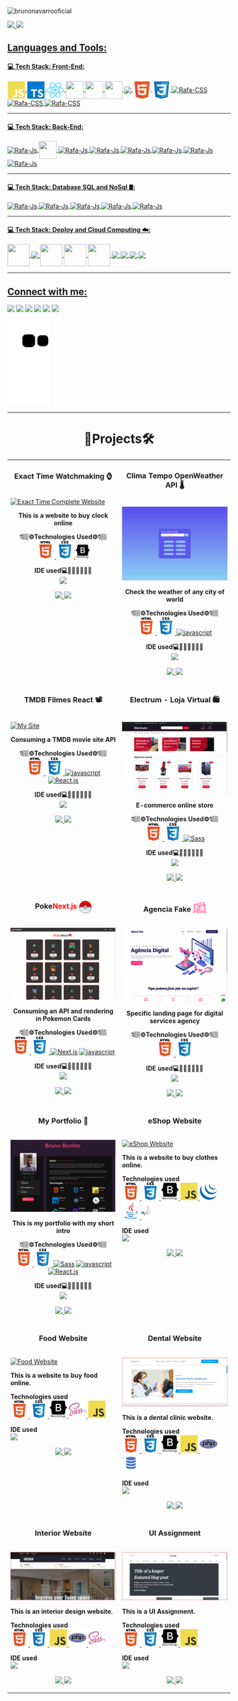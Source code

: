 <p align="left"> <img src="https://komarev.com/ghpvc/?username=brunonavarrooficial&label=Profile%20views&color=0e75b6&style=flat" alt="brunonavarrooficial" /> </p>
<div>
  <a href="https://github.com/Brunonavarrooficial">
  <img height="160em" src="https://github-readme-stats.vercel.app/api?username=Brunonavarrooficial&show_icons=true&theme=dark&include_all_commits=true&count_private=true"/>
  <img height="160em" src="https://github-readme-stats.vercel.app/api/top-langs/?username=Brunonavarrooficial&layout=compact&langs_count=7&theme=dark"/>
</div>
  
  ## Languages and Tools:
  #### 💻 Tech Stack: Front-End:
<div style="display: inline_block">  
  <img align="center" alt="Rafa-Js" height="40" width="40" src="https://raw.githubusercontent.com/devicons/devicon/master/icons/javascript/javascript-plain.svg">
  <img align="center" alt="Rafa-Ts" height="40" width="40" src="https://raw.githubusercontent.com/devicons/devicon/master/icons/typescript/typescript-plain.svg">
  <img align="center" alt="Rafa-React" height="40" width="40" src="https://raw.githubusercontent.com/devicons/devicon/master/icons/react/react-original.svg">
  <img align="center" height="40" width="40"  src="https://cdn.jsdelivr.net/gh/devicons/devicon/icons/nextjs/nextjs-original-wordmark.svg" />            
  <img align="center" height="40" width="40" src="https://cdn.jsdelivr.net/gh/devicons/devicon/icons/bootstrap/bootstrap-original-wordmark.svg" />
  <img align="center" height="40" width="40" src="https://cdn.jsdelivr.net/gh/devicons/devicon/icons/sass/sass-original.svg" />          
  <img align="center" width="80" src="https://cdn.jsdelivr.net/gh/devicons/devicon/icons/tailwindcss/tailwindcss-original-wordmark.svg" />          
  <img align="center" alt="Rafa-HTML" height="40" width="40" src="https://raw.githubusercontent.com/devicons/devicon/master/icons/html5/html5-original.svg">
  <img align="center" alt="Rafa-CSS" height="40" width="40" src="https://raw.githubusercontent.com/devicons/devicon/master/icons/css3/css3-original.svg">
  <img align="center" alt="Rafa-CSS" height="40" width="40" src="https://cdn.jsdelivr.net/gh/devicons/devicon/icons/markdown/markdown-original.svg" /> 
  <img align="center" alt="Rafa-CSS" height="40" width="40" src="https://cdn.jsdelivr.net/gh/devicons/devicon/icons/gimp/gimp-original-wordmark.svg" />          
  <img align="center" alt="Rafa-CSS" height="40" width="40" src="https://cdn.jsdelivr.net/gh/devicons/devicon/icons/vscode/vscode-original.svg" />
          
</div>
  
  ---
  #### 💻 Tech Stack: Back-End:
  <div style="display: inline_block">
    <img align="center" alt="Rafa-Js" height="50" width="50" src="https://cdn.jsdelivr.net/gh/devicons/devicon/icons/nodejs/nodejs-original.svg" />
    <img align="center" height="40" width="40" src="https://cdn.jsdelivr.net/gh/devicons/devicon/icons/express/express-original-wordmark.svg" />
    <img align="center" alt="Rafa-Js" height="50" width="50" src="https://cdn.jsdelivr.net/gh/devicons/devicon/icons/git/git-original.svg" />    
    <img align="center" alt="Rafa-Js" height="50" width="50" src="https://user-images.githubusercontent.com/2575745/67964810-4d9a2980-fbd7-11e9-8cf7-661ded187ee6.png" />
    <img align="center" alt="Rafa-Js" height="50" width="50" src="https://www.svgrepo.com/show/354202/postman-icon.svg" />
    <img align="center" alt="Rafa-Js" height="50" width="50" src="https://cdn.jsdelivr.net/gh/devicons/devicon/icons/graphql/graphql-plain-wordmark.svg" />             
    <img align="center" alt="Rafa-Js" height="50" width="50" src="https://cdn.jsdelivr.net/gh/devicons/devicon/icons/spring/spring-original-wordmark.svg" />  
    <img align="center" alt="Rafa-Js" height="50" width="50" src="https://raw.githubusercontent.com/abrahamcalf/programming-languages-logos/master/src/java/java.png">   </div>
  
  ---
  #### 💻 Tech Stack: Database SQL and NoSql 🛢️:
  <div style="display: inline_block">                
    <img align="center" alt="Rafa-Js" height="50" width="50" src="https://cdn.jsdelivr.net/gh/devicons/devicon/icons/mysql/mysql-original-wordmark.svg" />
    <img align="center" alt="Rafa-Js" height="50" width="50" src="https://cdn.jsdelivr.net/gh/devicons/devicon/icons/postgresql/postgresql-original-wordmark.svg" />       <img align="center" alt="Rafa-Js" height="50" width="50" src="https://cdn.jsdelivr.net/gh/devicons/devicon/icons/firebase/firebase-plain-wordmark.svg" />
    <img align="center" alt="Rafa-Js" height="50" width="50" src="https://cdn.jsdelivr.net/gh/devicons/devicon/icons/mongodb/mongodb-original-wordmark.svg" />
    <img align="center" alt="Rafa-Js" height="50" width="50" src="https://cdn.jsdelivr.net/gh/devicons/devicon/icons/redis/redis-original-wordmark.svg" />          
  </div>
  
  ---
  #### 💻 Tech Stack: Deploy and Cloud Computing ☁️:
  <div style="display: inline_block">        
    <img align="center" height="50" width="50" src="https://pics.freeicons.io/uploads/icons/png/11987465721551941710-512.png" />
    <img align="center" width="60" src="https://www.drupal.org/files/project-images/vercel-deploy.png" />
    <img align="center" height="50" width="50" src="https://cdn.jsdelivr.net/gh/devicons/devicon/icons/heroku/heroku-original-wordmark.svg" />
    <img align="center" height="50" width="50" src="https://cdn.jsdelivr.net/gh/devicons/devicon/icons/docker/docker-original-wordmark.svg" />
    <img align="center" height="50" width="50" src="https://cdn.jsdelivr.net/gh/devicons/devicon/icons/kubernetes/kubernetes-plain-wordmark.svg" />        
    <img align="center" width="70" src="https://cdn.jsdelivr.net/gh/devicons/devicon/icons/nginx/nginx-original.svg" />
    <img align="center" width="70" src="https://cdn.icon-icons.com/icons2/2699/PNG/512/rancher_logo_icon_170808.png" /> 
    <img align="center" width="90" src="https://cdn.jsdelivr.net/gh/devicons/devicon/icons/googlecloud/googlecloud-original-wordmark.svg" />
    <img align="center" width="90" src="https://cdn.jsdelivr.net/gh/devicons/devicon/icons/amazonwebservices/amazonwebservices-original-wordmark.svg" />          
  </div>
  
  ---
  
  
  ## Connect with me: 
<div>
  <a href="https://www.linkedin.com/in/brunobonfimdev" target="_blank"><img src="https://img.shields.io/badge/-LinkedIn-%230077B5?style=for-the-badge&logo=linkedin&logoColor=white" target="_blank"></a>
  <a href = "mailto:bnacessoria@gmail.com"><img src="https://img.shields.io/badge/-Gmail-%23333?style=for-the-badge&logo=gmail&logoColor=white" target="_blank"></a>
  <a href="https://www.udemy.com/user/bruno-bonfim-8" target="_blank"><img src="https://img.shields.io/badge/Udemy-EC5252?style=for-the-badge&logo=Udemy&logoColor=white"></a> 
  <a href="https://www.youtube.com/c/BrunoNavarroSinaloense" target="_blank"><img src="https://img.shields.io/badge/YouTube-FF0000?style=for-the-badge&logo=youtube&logoColor=white" target="_blank"></a>
  <a href="https://www.instagram.com/brunonavarrooficial" target="_blank"><img src="https://img.shields.io/badge/-Instagram-%23E4405F?style=for-the-badge&logo=instagram&logoColor=white" target="_blank"></a>
 	<a href="https://open.spotify.com/artist/3i65SPF4EPg17c6dnwVYxC" target="_blank"><img src="https://img.shields.io/badge/Spotify-1ED760?&style=for-the-badge&logo=spotify&logoColor=white" target="_blank"></a>
  
  
 
  ![Snake animation](https://github.com/brunonavarrooficial/brunonavarrooficial/blob/output/github-contribution-grid-snake.svg)
 
</div>

<hr>
<h1 align="center">📐Projects🛠️</h1>
<table>
  
  <tr>
    <td width="50%" valign="top">
      <h3 align="center">Exact Time Watchmaking ⌚</h3>
        <br />
        <a target="_blank" href="https://exact-time-bn.netlify.app/">
            <img src="https://github.com/Brunonavarrooficial/ExactTime-Bootstrap/raw/main/assets/images/exacttime.gif" width="100%" alt="Exact Time Complete Website"/>
        </a>
        <br />
        <div align="center">
        <p><strong>This is a website to buy clock online</strong></p>
      <p>
        <strong>👇🏼⚙️Technologies Used⚙️👇🏼 </strong>
        <br/>
        <a href="https://www.w3.org/html/" target="_blank" rel="noreferrer"> <img src="https://raw.githubusercontent.com/devicons/devicon/master/icons/html5/html5-original-wordmark.svg" alt="html5" width="40" height="40"/> </a>
        <a href="https://www.w3schools.com/css/" target="_blank" rel="noreferrer"> <img src="https://raw.githubusercontent.com/devicons/devicon/master/icons/css3/css3-original-wordmark.svg" alt="css3" width="40" height="40"/> </a>
        <a href="https://getbootstrap.com" target="_blank" rel="noreferrer"> <img src="https://raw.githubusercontent.com/devicons/devicon/master/icons/bootstrap/bootstrap-plain-wordmark.svg" alt="bootstrap" width="32"/> </a>
      </p>
      </div>
      <p align="center">
        <strong>IDE used💻👩🏽‍💻👨🏽‍💻</strong>
        <br/>
        <img src="https://img.shields.io/badge/Visual_Studio_Code-0078D4?style=for-the-badge&logo=visual%20studio%20code&logoColor=white">
      </p>
        <p align="center">
        <a href="https://github.com/Brunonavarrooficial/ExactTime-Bootstrap" target="_blank">
        <img src="https://img.shields.io/static/v1?label=|&message=CODE&color=05F718&style=plastic&logo=github&logo-color=white"/>
        </a>  
        <a href="https://exact-time-bn.netlify.app/" target="_blank">
        <img src="https://img.shields.io/static/v1?label=|&message=WEBSITE&color=82D8F9&style=plastic&logo=google-chrome&logo-color=white"/>
        </a>
      </p>
    </td>
    <td width="50%" valign="top">
      <h3 align="center">Clima Tempo OpenWeather API 🌡️</h3>
        <br />
      <a target="_blank" href="https://climatempo-bn.netlify.app/">
            <img src="https://raw.githubusercontent.com/Brunonavarrooficial/ClimaTempo-API-Js-/main/assets/image/climatempo.gif" width="100%"  alt="eFresh Groceries Website"/>
        </a>
        <br />
      <div align="center">
      <p><strong>Check the weather of any city of world</strong></p>
      <p>
        <strong>👇🏼⚙️Technologies Used⚙️👇🏼 </strong>
        <br/>
        <a href="https://www.w3.org/html/" target="_blank" rel="noreferrer"> <img src="https://raw.githubusercontent.com/devicons/devicon/master/icons/html5/html5-original-wordmark.svg" alt="html5" width="40" height="40"/> </a>
        <a href="https://www.w3schools.com/css/" target="_blank" rel="noreferrer"> <img src="https://raw.githubusercontent.com/devicons/devicon/master/icons/css3/css3-original-wordmark.svg" alt="css3" width="40" height="40"/> </a>
        <a href="https://www.w3schools.com/js/default.asp" target="_blank" rel="noreferrer"> <img src="https://cdn.jsdelivr.net/gh/devicons/devicon/icons/javascript/javascript-original.svg" alt="javascript" width="32"/> </a>
      </p>
      </div>
      <p align="center">
        <strong>IDE used💻👩🏽‍💻👨🏽‍💻</strong>
        <br/>
        <img src="https://img.shields.io/badge/Visual_Studio_Code-0078D4?style=for-the-badge&logo=visual%20studio%20code&logoColor=white">
      </p>
      <p align="center">
        <a href="https://github.com/Brunonavarrooficial/ClimaTempo-API-Js-" target="_blank">
        <img src="https://img.shields.io/static/v1?label=|&message=CODE&color=05F718&style=plastic&logo=github&logo-color=white"/>
        </a>
        <a href="https://climatempo-bn.netlify.app/" target="_blank">
        <img src="https://img.shields.io/static/v1?label=|&message=WEBSITE&color=82D8F9&style=plastic&logo=google-chrome&logo-color=white"/>
        </a>
      </p>
    </td>
  </tr>
  
  <tr>
    <td width="50%" valign="top">
      <h3 align="center">TMDB Filmes React 📽️</h3>
      <br />
        <a target="_blank" href="https://brunobonfimimdbfilmes.vercel.app/">
          <img src="https://github.com/Brunonavarrooficial/API-IMDBFilmes-ReactJs/raw/main/public/movieslib.gif" width="100%" alt="My Site"/>
        </a>
      <br />        
      <div align="center">
      <p><strong>Consuming a TMDB movie site API</strong></p>
      <p>
        <strong>👇🏼⚙️Technologies Used⚙️👇🏼</strong>
        <br/>
        <a href="https://www.w3.org/html/" target="_blank" rel="noreferrer"> <img src="https://raw.githubusercontent.com/devicons/devicon/master/icons/html5/html5-original-wordmark.svg" alt="html5" width="40" height="40"/> </a>
        <a href="https://www.w3schools.com/css/" target="_blank" rel="noreferrer"> <img src="https://raw.githubusercontent.com/devicons/devicon/master/icons/css3/css3-original-wordmark.svg" alt="css3" width="40" height="40"/> </a>
        <a href="https://www.w3schools.com/js/default.asp" target="_blank" rel="noreferrer"> <img src="https://cdn.jsdelivr.net/gh/devicons/devicon/icons/javascript/javascript-original.svg" alt="javascript" width="32"/> </a>
        <a href="https://pt-br.reactjs.org/" target="_blank" rel="noreferrer"> <img src="https://cdn.jsdelivr.net/gh/devicons/devicon/icons/react/react-original.svg" alt="React.js" width="32"/> </a>
      </p>
      </div>
      <p align="center">
        <strong>IDE used💻👩🏽‍💻👨🏽‍💻</strong>
        <br/>
        <img src="https://img.shields.io/badge/Visual_Studio_Code-0078D4?style=for-the-badge&logo=visual%20studio%20code&logoColor=white">
      </p>
      <p align="center">
        <a href="https://github.com/Brunonavarrooficial/API-IMDBFilmes-ReactJs" target="_blank">
        <img src="https://img.shields.io/static/v1?label=|&message=CODE&color=05F718&style=plastic&logo=github&logo-color=white"/>
        </a>
        <a href="https://brunobonfimimdbfilmes.vercel.app/" target="_blank">
        <img src="https://img.shields.io/static/v1?label=|&message=WEBSITE&color=82D8F9&style=plastic&logo=google-chrome&logo-color=white"/>
        </a>
      </p>
    </td>
    <td width="50%" valign="top">
      <h3 align="center">Electrum - Loja Virtual 🛍️</h3>
        <br />
        <a target="_blank" href="https://e-commerce-electrum-bn.netlify.app/">
          <img src="https://github.com/Brunonavarrooficial/Electrum-Sass/raw/main/assets/image/electrum.gif" width="100%" alt="Calculator"/>
        </a>
        <br />
        <div align="center">
      <p><strong>E-commerce online store</strong></p>
      <p>
        <strong>👇🏼⚙️Technologies Used⚙️👇🏼</strong>
        <br/>
        <a href="https://www.w3.org/html/" target="_blank" rel="noreferrer"> <img src="https://raw.githubusercontent.com/devicons/devicon/master/icons/html5/html5-original-wordmark.svg" alt="html5" width="40" height="40"/> </a>
        <a href="https://www.w3schools.com/css/" target="_blank" rel="noreferrer"> <img src="https://raw.githubusercontent.com/devicons/devicon/master/icons/css3/css3-original-wordmark.svg" alt="css3" width="40" height="40"/> </a>
        <a href="https://sass-lang.com/" target="_blank" rel="noreferrer"> <img src="https://cdn.jsdelivr.net/gh/devicons/devicon/icons/sass/sass-original.svg" alt="Sass" width="40"/></a>
      </p>
      </div>
      <p align="center">
        <strong> IDE used💻👩🏽‍💻👨🏽‍💻</strong>
        <br/>
        <img src="https://img.shields.io/badge/Visual_Studio_Code-0078D4?style=for-the-badge&logo=visual%20studio%20code&logoColor=white">
      </p>
      <p align="center">
        <a href="https://github.com/Brunonavarrooficial/Electrum-Sass" target="_blank">
        <img src="https://img.shields.io/static/v1?label=|&message=CODE&color=05F718&style=plastic&logo=github&logo-color=white"/>
        </a>
        <a href="https://e-commerce-electrum-bn.netlify.app/" target="_blank">
        <img src="https://img.shields.io/static/v1?label=|&message=WEBSITE&color=82D8F9&style=plastic&logo=google-chrome&logo-color=white"/>
        </a>
      </p>
    </td>
  </tr>
  <tr>
    <td width="50%" valign="top">
      <h3 align="center">Poke<span style="color:red">Next.js</span> <img width='28px' align='center' src='https://github.com/Brunonavarrooficial/PokeNextJs/raw/main/public/images/pokeball.png' /></h3>
      <br />
        <a target="_blank" href="https://pokenext-js-eight.vercel.app/">
          <img src="https://raw.githubusercontent.com/Brunonavarrooficial/PokeNextJs/main/public/images/pokenext.gif" width="100%" alt="Quiz Application"/>
        </a>
      <br />
        <div align="center">
      <p><strong>Consuming an API and rendering in Pokemon Cards</strong></p>
      <p>
        <strong>👇🏼⚙️Technologies Used⚙️👇🏼</strong>
        <br/>
        <a href="https://www.w3.org/html/" target="_blank" rel="noreferrer"> <img src="https://raw.githubusercontent.com/devicons/devicon/master/icons/html5/html5-original-wordmark.svg" alt="html5" width="40" height="40"/> </a>
        <a href="https://www.w3schools.com/css/" target="_blank" rel="noreferrer"> <img src="https://raw.githubusercontent.com/devicons/devicon/master/icons/css3/css3-original-wordmark.svg" alt="css3" width="40" height="40"/> </a>
        <a href="https://nextjs.org/" target="_blank" rel="noreferrer"> <img src="https://cdn.jsdelivr.net/gh/devicons/devicon/icons/nextjs/nextjs-original-wordmark.svg" alt="Next.js" width="40"/></a>
        <a href="https://www.w3schools.com/js/default.asp" target="_blank" rel="noreferrer"> <img src="https://cdn.jsdelivr.net/gh/devicons/devicon/icons/javascript/javascript-original.svg" alt="javascript" width="32"/> </a>
      </p>
      </div>
      <p align="center">
        <strong> IDE used💻👩🏽‍💻👨🏽‍💻</strong>
        <br/>
        <img src="https://img.shields.io/badge/Visual_Studio_Code-0078D4?style=for-the-badge&logo=visual%20studio%20code&logoColor=white">
      </p>
      <p align="center">
        <a href="https://github.com/Brunonavarrooficial/PokeNextJs" target="_blank">
        <img src="https://img.shields.io/static/v1?label=|&message=CODE&color=05F718&style=plastic&logo=github&logo-color=white"/>
        </a>
        <a href="https://pokenext-js-eight.vercel.app/" target="_blank">
        <img src="https://img.shields.io/static/v1?label=|&message=WEBSITE&color=82D8F9&style=plastic&logo=google-chrome&logo-color=white"/>
        </a>
      </p>
    </td>
    <td width="50%" valign="top">
      <h3 align="center">Agencia Fake <img style="margin-bottom:-5px" width="30px" src="https://github.com/Brunonavarrooficial/AgenciaFake_HTMLCSS/raw/main/assets/images/marketing.png" /></h3>
        <br />
        <a target="_blank" href="https://agenciafake-bn.netlify.app/">
          <img src="https://github.com/Brunonavarrooficial/AgenciaFake_HTMLCSS/raw/main/assets/images/agenciafake.gif" width="100%" alt="Agency Fake"/>
        </a>
        <br />
         <div align="center">
      <p><strong>Specific landing page for digital services agency</strong></p>
      <p>
        <strong>👇🏼⚙️Technologies Used⚙️👇🏼</strong>
        <br/>
        <a href="https://www.w3.org/html/" target="_blank" rel="noreferrer"> <img src="https://raw.githubusercontent.com/devicons/devicon/master/icons/html5/html5-original-wordmark.svg" alt="html5" width="40" height="40"/> </a>
        <a href="https://www.w3schools.com/css/" target="_blank" rel="noreferrer"> <img src="https://raw.githubusercontent.com/devicons/devicon/master/icons/css3/css3-original-wordmark.svg" alt="css3" width="40" height="40"/> </a>        
      </p>
      </div>
      <p align="center">
        <strong> IDE used💻👩🏽‍💻👨🏽‍💻</strong>
        <br/>
        <img src="https://img.shields.io/badge/Visual_Studio_Code-0078D4?style=for-the-badge&logo=visual%20studio%20code&logoColor=white">
      </p>
      <p align="center">
        <a href="https://github.com/Brunonavarrooficial/AgenciaFake_HTMLCSS" target="_blank">
        <img src="https://img.shields.io/static/v1?label=|&message=CODE&color=05F718&style=plastic&logo=github&logo-color=white"/>
        </a>
        <a href="https://agenciafake-bn.netlify.app/" target="_blank">
        <img src="https://img.shields.io/static/v1?label=|&message=WEBSITE&color=82D8F9&style=plastic&logo=google-chrome&logo-color=white"/>
        </a>
      </p>
    </td>
  </tr>
  <tr>
    <td width="50%" valign="top">
      <h3 align="center">My Portfolio 📌</h3>
      <br />
        <a target="_blank" href="https://portifolio-bruno-bn.netlify.app/">
          <img src="https://github.com/Brunonavarrooficial/portifolio_react_sass/raw/main/react_sass_portifolio/src/assets/image/projects/portifoliodonnavarro.gif" width="100%" alt="Portfolio"/>
        </a>
      <br />
        <div align="center">
      <p><strong>This is my portfolio with my short intro</strong></p>
      <p>
        <strong>👇🏼⚙️Technologies Used⚙️👇🏼</strong>
        <br/>
        <a href="https://www.w3.org/html/" target="_blank" rel="noreferrer"> <img src="https://raw.githubusercontent.com/devicons/devicon/master/icons/html5/html5-original-wordmark.svg" alt="html5" width="40" height="40"/> </a>
        <a href="https://www.w3schools.com/css/" target="_blank" rel="noreferrer"> <img src="https://raw.githubusercontent.com/devicons/devicon/master/icons/css3/css3-original-wordmark.svg" alt="css3" width="40" height="40"/> </a>
        <a href="https://sass-lang.com/" target="_blank" rel="noreferrer"> <img src="https://cdn.jsdelivr.net/gh/devicons/devicon/icons/sass/sass-original.svg" alt="Sass" width="40"/></a>
        <a href="https://www.w3schools.com/js/default.asp" target="_blank" rel="noreferrer"> <img src="https://cdn.jsdelivr.net/gh/devicons/devicon/icons/javascript/javascript-original.svg" alt="javascript" width="32"/> </a>
        <a href="https://pt-br.reactjs.org/" target="_blank" rel="noreferrer"> <img src="https://cdn.jsdelivr.net/gh/devicons/devicon/icons/react/react-original.svg" alt="React.js" width="32"/> </a>
      </p>
      </div>
      <p align="center">
        <strong> IDE used💻👩🏽‍💻👨🏽‍💻</strong>
        <br/>
        <img src="https://img.shields.io/badge/Visual_Studio_Code-0078D4?style=for-the-badge&logo=visual%20studio%20code&logoColor=white">
      </p>
      <p align="center">
        <a href="https://github.com/Brunonavarrooficial/Electrum-Sass" target="_blank">
        <img src="https://img.shields.io/static/v1?label=|&message=CODE&color=05F718&style=plastic&logo=github&logo-color=white"/>
        </a>
        <a href="https://e-commerce-electrum-bn.netlify.app/" target="_blank">
        <img src="https://img.shields.io/static/v1?label=|&message=WEBSITE&color=82D8F9&style=plastic&logo=google-chrome&logo-color=white"/>
        </a>
      </p>
    </td>
    <td width="50%" valign="top">
      <h3 align="center">eShop Website</h3>
        <br />
        <a target="_blank" href="http://localhost:8080/shopping-cart/index.jsp">
          <img src="https://github.com/ValentineFernandes/ValentineFernandes/blob/main/Portfolio/eshop1.jpg" width="100%" alt="eShop Website"/>
        </a>
        <br />
        <p><strong>This is a website to buy clothes online.</strong></p>
      <p align="left">
        <strong> Technologies used </strong>
        <br/>
        <a href="https://www.w3.org/html/" target="_blank" rel="noreferrer"> <img src="https://raw.githubusercontent.com/devicons/devicon/master/icons/html5/html5-original-wordmark.svg" alt="html5" width="40" height="40"/> </a>
        <a href="https://www.w3schools.com/css/" target="_blank" rel="noreferrer"> <img src="https://raw.githubusercontent.com/devicons/devicon/master/icons/css3/css3-original-wordmark.svg" alt="css3" width="40" height="40"/> </a>
        <a href="https://getbootstrap.com" target="_blank" rel="noreferrer"> <img src="https://raw.githubusercontent.com/devicons/devicon/master/icons/bootstrap/bootstrap-plain-wordmark.svg" alt="bootstrap" width="40" height="40"/> </a>
        <a href="https://developer.mozilla.org/en-US/docs/Web/JavaScript" target="_blank" rel="noreferrer"> <img src="https://raw.githubusercontent.com/devicons/devicon/master/icons/javascript/javascript-original.svg" alt="javascript" width="40" height="40"/> </a>
        <a href="https://www.jquery.com" target="_blank" rel="noreferrer">  <img src="https://raw.githubusercontent.com/devicons/devicon/master/icons/jquery/jquery-original.svg" alt="jquery" width="40" height="40"/> </a> 
        <a href="https://www.java.com" target="_blank" rel="noreferrer"> <img src="https://raw.githubusercontent.com/devicons/devicon/master/icons/java/java-original.svg" alt="java" width="40" height="40"/> </a>
        <a href="https://www.mysql.com/" target="_blank" rel="noreferrer"> <img src="https://raw.githubusercontent.com/devicons/devicon/master/icons/mysql/mysql-original-wordmark.svg" alt="mysql" width="20" height="40"/> </a>
      </p>
      <p align="left">
        <strong> IDE used </strong>
        <br/>
        <img src="https://img.shields.io/badge/Eclipse-2C2255?style=for-the-badge&logo=eclipse&logoColor=white">
      </p>
      <p align="center">
          
  <a href="https://github.com/ValentineFernandes/eShop-Website" target="_blank">
    <img src="https://img.shields.io/static/v1?label=|&message=CODE&color=05F718&style=plastic&logo=github&logo-color=white"/>
  </a>
  <a href="http://localhost:8080/shopping-cart/index.jsp" target="_blank">
    <img src="https://img.shields.io/static/v1?label=|&message=WEBSITE&color=82D8F9&style=plastic&logo=google-chrome&logo-color=white"/>
  </a>
      </p>
    </td>
  </tr>
  <tr>
    <td width="50%" valign="top">
      <h3 align="center">Food Website</h3>
      <br />
        <a target="_blank" href="https://valentinefernandes.github.io/Food-Website/">
          <img src="https://github.com/ValentineFernandes/ValentineFernandes/blob/main/Portfolio/img8.jpg" width="100%" alt="Food Website"/>
        </a>
      <br />
        <p><strong>This is a website to buy food online.</strong></p>
      <p align="left">
        <strong> Technologies used </strong>
        <br/>
        <a href="https://www.w3.org/html/" target="_blank" rel="noreferrer"> <img src="https://raw.githubusercontent.com/devicons/devicon/master/icons/html5/html5-original-wordmark.svg" alt="html5" width="40" height="40"/> </a>
        <a href="https://www.w3schools.com/css/" target="_blank" rel="noreferrer"> <img src="https://raw.githubusercontent.com/devicons/devicon/master/icons/css3/css3-original-wordmark.svg" alt="css3" width="40" height="40"/> </a>
        <a href="https://getbootstrap.com" target="_blank" rel="noreferrer"> <img src="https://raw.githubusercontent.com/devicons/devicon/master/icons/bootstrap/bootstrap-plain-wordmark.svg" alt="bootstrap" width="40" height="40"/> </a>
        <a href="https://sass-lang.com" target="_blank" rel="noreferrer"> <img src="https://raw.githubusercontent.com/devicons/devicon/master/icons/sass/sass-original.svg" alt="sass" width="40" height="40"/> </a>
        <a href="https://developer.mozilla.org/en-US/docs/Web/JavaScript" target="_blank" rel="noreferrer"> <img src="https://raw.githubusercontent.com/devicons/devicon/master/icons/javascript/javascript-original.svg" alt="javascript" width="40" height="40"/> </a>
      </p>
      <p align="left">
        <strong> IDE used </strong>
        <br/>
        <img src="https://img.shields.io/badge/Visual_Studio_Code-0078D4?style=for-the-badge&logo=visual%20studio%20code&logoColor=white">
      </p>
      <p align="center">
  <a href="https://github.com/ValentineFernandes/Food-Website" target="_blank">
    <img src="https://img.shields.io/static/v1?label=|&message=CODE&color=05F718&style=plastic&logo=github&logo-color=white"/>
  </a>
  <a href="https://valentinefernandes.github.io/Food-Website/" target="_blank">
    <img src="https://img.shields.io/static/v1?label=|&message=WEBSITE&color=82D8F9&style=plastic&logo=google-chrome&logo-color=white"/>
  </a>
      </p>
    </td>
    <td width="50%" valign="top">
      <h3 align="center">Dental Website</h3>
        <br />
        <a target="_blank" href="https://valentinefernandes.github.io/DentalClinic-Website/">
          <img src="https://github.com/ValentineFernandes/ValentineFernandes/blob/main/Portfolio/img9.jpg" width="100%" alt="Dental Website"/>
        </a>
        <br />
        <p><strong>This is a dental clinic website.</strong></p>
      <p align="left">
        <strong> Technologies used </strong>
        <br/>
        <a href="https://www.w3.org/html/" target="_blank" rel="noreferrer"> <img src="https://raw.githubusercontent.com/devicons/devicon/master/icons/html5/html5-original-wordmark.svg" alt="html5" width="40" height="40"/> </a>
        <a href="https://www.w3schools.com/css/" target="_blank" rel="noreferrer"> <img src="https://raw.githubusercontent.com/devicons/devicon/master/icons/css3/css3-original-wordmark.svg" alt="css3" width="40" height="40"/> </a>
        <a href="https://getbootstrap.com" target="_blank" rel="noreferrer"> <img src="https://raw.githubusercontent.com/devicons/devicon/master/icons/bootstrap/bootstrap-plain-wordmark.svg" alt="bootstrap" width="40" height="40"/> </a>
        <a href="https://developer.mozilla.org/en-US/docs/Web/JavaScript" target="_blank" rel="noreferrer"> <img src="https://raw.githubusercontent.com/devicons/devicon/master/icons/javascript/javascript-original.svg" alt="javascript" width="40" height="40"/> </a>
        <a href="https://www.php.net" target="_blank" rel="noreferrer"> <img src="https://raw.githubusercontent.com/devicons/devicon/master/icons/php/php-original.svg" alt="php" width="40" height="40"/> </a>
        <img alt="SQL" width="40" height="40" src="https://raw.githubusercontent.com/github/explore/80688e429a7d4ef2fca1e82350fe8e3517d3494d/topics/sql/sql.png" />
      </p>
      <p align="left">
        <strong> IDE used </strong>
        <br/>
        <img src="https://img.shields.io/badge/Visual_Studio_Code-0078D4?style=for-the-badge&logo=visual%20studio%20code&logoColor=white">
      </p>
      <p align="center">
          
  <a href="https://github.com/ValentineFernandes/DentalClinic-Website" target="_blank">
    <img src="https://img.shields.io/static/v1?label=|&message=CODE&color=05F718&style=plastic&logo=github&logo-color=white"/>
  </a>
  <a href="https://valentinefernandes.github.io/DentalClinic-Website/" target="_blank">
    <img src="https://img.shields.io/static/v1?label=|&message=WEBSITE&color=82D8F9&style=plastic&logo=google-chrome&logo-color=white"/>
  </a>
      </p>
    </td>
  </tr>
  <tr>
    <td width="50%" valign="top">
      <h3 align="center">Interior Website</h3>
      <br />
        <a target="_blank" href="https://valentinefernandes.github.io/Interior-Design-Website/">
          <img src="https://github.com/ValentineFernandes/ValentineFernandes/blob/main/Portfolio/interior.jpg" width="100%" alt="Interior Design Website"/>
        </a>
      <br />
        <p><strong>This is an interior design website.</strong></p>
      <p align="left">
        <strong> Technologies used </strong>
        <br/>
        <a href="https://www.w3.org/html/" target="_blank" rel="noreferrer"> <img src="https://raw.githubusercontent.com/devicons/devicon/master/icons/html5/html5-original-wordmark.svg" alt="html5" width="40" height="40"/> </a>
        <a href="https://www.w3schools.com/css/" target="_blank" rel="noreferrer"> <img src="https://raw.githubusercontent.com/devicons/devicon/master/icons/css3/css3-original-wordmark.svg" alt="css3" width="40" height="40"/> </a>
        <a href="https://developer.mozilla.org/en-US/docs/Web/JavaScript" target="_blank" rel="noreferrer"> <img src="https://raw.githubusercontent.com/devicons/devicon/master/icons/javascript/javascript-original.svg" alt="javascript" width="40" height="40"/> </a>
        <a href="https://www.php.net" target="_blank" rel="noreferrer"> <img src="https://raw.githubusercontent.com/devicons/devicon/master/icons/php/php-original.svg" alt="php" width="40" height="40"/> </a>
        <a href="https://sass-lang.com" target="_blank" rel="noreferrer"> <img src="https://raw.githubusercontent.com/devicons/devicon/master/icons/sass/sass-original.svg" alt="sass" width="40" height="40"/> </a>
      </p>
      <p align="left">
        <strong> IDE used </strong>
        <br/>
        <img src="https://img.shields.io/badge/Atom-00E68A?style=for-the-badge&logo=Atom&logoColor=white">
      </p>
      <p align="center">
  <a href="https://github.com/ValentineFernandes/Interior-Design-Website" target="_blank">
    <img src="https://img.shields.io/static/v1?label=|&message=CODE&color=05F718&style=plastic&logo=github&logo-color=white"/>
  </a>
  <a href="https://valentinefernandes.github.io/Interior-Design-Website/" target="_blank">
    <img src="https://img.shields.io/static/v1?label=|&message=WEBSITE&color=82D8F9&style=plastic&logo=google-chrome&logo-color=white"/>
  </a>
      </p>
    </td>
    <td width="50%" valign="top">
      <h3 align="center">UI Assignment</h3>
        <br />
        <a target="_blank" href="https://valentinefernandes.github.io/UI-Assignment/">
          <img src="https://github.com/ValentineFernandes/ValentineFernandes/blob/main/Portfolio/ui.jpg" width="100%" alt="UI Assignment"/>
        </a>
        <br />
        <p><strong>This is a UI Assignment.</strong></p>
      <p align="left">
        <strong> Technologies used </strong>
        <br/>
        <a href="https://www.w3.org/html/" target="_blank" rel="noreferrer"> <img src="https://raw.githubusercontent.com/devicons/devicon/master/icons/html5/html5-original-wordmark.svg" alt="html5" width="40" height="40"/> </a>
        <a href="https://www.w3schools.com/css/" target="_blank" rel="noreferrer"> <img src="https://raw.githubusercontent.com/devicons/devicon/master/icons/css3/css3-original-wordmark.svg" alt="css3" width="40" height="40"/> </a>
        <a href="https://getbootstrap.com" target="_blank" rel="noreferrer"> <img src="https://raw.githubusercontent.com/devicons/devicon/master/icons/bootstrap/bootstrap-plain-wordmark.svg" alt="bootstrap" width="40" height="40"/> </a>
        <a href="https://developer.mozilla.org/en-US/docs/Web/JavaScript" target="_blank" rel="noreferrer"> <img src="https://raw.githubusercontent.com/devicons/devicon/master/icons/javascript/javascript-original.svg" alt="javascript" width="40" height="40"/> </a>
      </p>
      <p align="left">
        <strong> IDE used </strong>
        <br/>
        <img src="https://img.shields.io/badge/Visual_Studio_Code-0078D4?style=for-the-badge&logo=visual%20studio%20code&logoColor=white">
      </p>
      <p align="center">
          
  <a href="https://github.com/ValentineFernandes/UI-Assignment" target="_blank">
    <img src="https://img.shields.io/static/v1?label=|&message=CODE&color=05F718&style=plastic&logo=github&logo-color=white"/>
  </a>
  <a href="https://valentinefernandes.github.io/UI-Assignment/" target="_blank">
    <img src="https://img.shields.io/static/v1?label=|&message=WEBSITE&color=82D8F9&style=plastic&logo=google-chrome&logo-color=white"/>
  </a>
      </p>
    </td>
  </tr>
</table>
